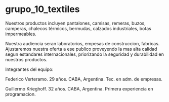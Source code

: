 # grupo_10_textiles

Nuestros productos incluyen pantalones, camisas, remeras, buzos, camperas, chalecos térmicos, bermudas, calzados industriales, botas impermeables. 

Nuestra audiencia seran laboratorios, empesas de construccion, fabricas. 
Ajustaremos nuestra oferta a ese publico proveyendo la mas alta calidad segun estandares internacionales, priorizando la seguridad y durabilidad en nuestros productos. 

Integrantes del equipo: 

Federico Verteramo. 29 años. CABA, Argentina. Tec. en adm. de empresas.

Guillermo Krieghoff. 32 años. CABA, Argentina. Primera experiencia en programacion. 
